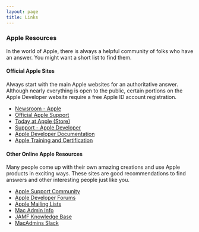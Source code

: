 ```yaml
---
layout: page
title: Links
---
```


### Apple Resources

In the world of Apple, there is always a helpful community of folks who have an answer. You might want a short list to find them.


#### Official Apple Sites

Always start with the main Apple websites for an authoritative answer. Although nearly everything is open to the public, certain portions on the Apple Developer website require a free Apple ID account registration.

- [Newsroom - Apple](https://www.apple.com/newsroom)
- [Official Apple Support](https://support.apple.com)
- [Today at Apple (Store)](https://www.apple.com/today)
- [Support - Apple Developer](https://developer.apple.com/support)
- [Apple Developer Documentation](https://developer.apple.com/documentation)
- [Apple Training and Certification](https://training.apple.com)


<!--- comments
- [Mac OS X Security Configuration Guides](https://www.apple.com/support/security/guides/)
- [Mac Security Configuration Guides](https://support.apple.com/en-us/HT201216)
-->

#### Other Online Apple Resources

Many people come up with their own amazing creations and use Apple products in exciting ways. These sites are good recommendations to find answers and other interesting people just like you.

- [Apple Support Community](https://discussions.apple.com)
- [Apple Developer Forums](https://forums.developer.apple.com)
- [Apple Mailing Lists](https://lists.apple.com/mailman/listinfo)
- [Mac Admin Info](https://www.macadmin.info)
- [JAMF Knowledge Base](https://jamfnation.jamfsoftware.com/articles.html)
- [MacAdmins Slack](https://macadmins.herokuapp.com)

<!--- comments
- [Accidental Tech Podcast](https://atp.fm)
- [Daring Fireball](https://daringfireball.net)
- [Mac Performance Guides](https://macperformanceguide.com/index_topics.html)
- [MacStories](https://www.macstories.net)
- [MacSurfer News](https://www.macsurfer.com/)
- [MacWorld Reviews](https://www.macworld.com/)
- [RELAY FM](https://www.relay.fm)
-->
